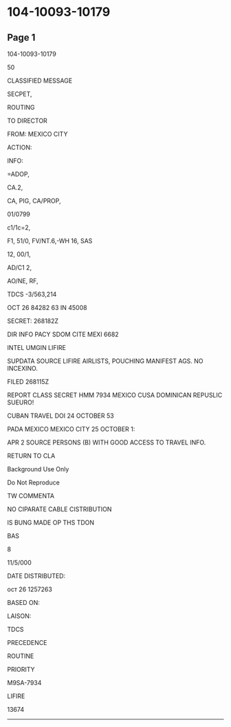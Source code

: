 # 104-10093-10179

## Page 1

104-10093-10179

50

CLASSIFIED MESSAGE

SECPET,

ROUTING

TO DIRECTOR

FROM: MEXICO CITY

ACTION:

INFO:

=ADOP,

CA.2,

CA, PIG, CA/PROP,

01/0799

c1/1c=2,

F1, 51/0, FV/NT.6,-WH 16, SAS

12, 00/1,

AD/C1 2,

AO/NE, RF,

TDCS -3/563,214

OCT 26 84282 63 IN 45008

SECRET: 268182Z

DIR INFO PACY SDOM CITE MEXI 6682

INTEL UMGIN LIFIRE

SUPDATA SOURCE LIFIRE AIRLISTS, POUCHING MANIFEST AGS. NO INCEXINO.

FILED 268115Z

REPORT CLASS SECRET HMM 7934 MEXICO CUSA DOMINICAN REPUSLIC SUEURO!

CUBAN TRAVEL DOI 24 OCTOBER 53

PADA MEXICO MEXICO CITY 25 OCTOBER 1:

APR 2 SOURCE PERSONS (B) WITH GOOD ACCESS TO TRAVEL INFO.

RETURN TO CLA

Background Use Only

Do Not Reproduce

TW COMMENTA

NO CIPARATE CABLE CISTRIBUTION

IS BUNG MADE OP THS TDON

BAS

8

11/5/000

DATE DISTRIBUTED:

ост 26 1257263

BASED ON:

LAISON:

TDCS

PRECEDENCE

ROUTINE

PRIORITY

M9SA-7934

LIFIRE

13674

---

